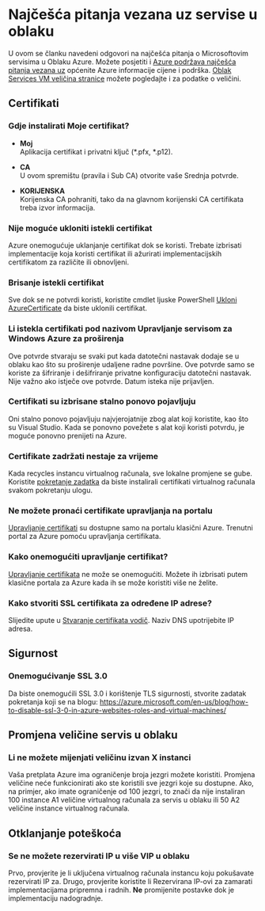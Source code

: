 <properties
    pageTitle="Oblak Services najčešća pitanja vezana uz | Microsoft Azure"
    description="Najčešća pitanja o servise u Oblaku."
    services="cloud-services"
    documentationCenter=""
    authors="Thraka"
    manager="timlt"
    editor=""/>

<tags
    ms.service="cloud-services"
    ms.workload="tbd"
    ms.tgt_pltfrm="na"
    ms.devlang="na"
    ms.topic="article"
    ms.date="08/19/2016"
    ms.author="adegeo"/>

# <a name="cloud-services-faq"></a>Najčešća pitanja vezana uz servise u oblaku
U ovom se članku navedeni odgovori na najčešća pitanja o Microsoftovim servisima u Oblaku Azure. Možete posjetiti i [Azure podržava najčešća pitanja vezana uz](http://go.microsoft.com/fwlink/?LinkID=185083) općenite Azure informacije cijene i podrška. [Oblak Services VM veličina stranice](cloud-services-sizes-specs.md) možete pogledajte i za podatke o veličini.

## <a name="certificates"></a>Certifikati

### <a name="where-should-i-install-my-certificate"></a>Gdje instalirati Moje certifikat?

- **Moj**  
Aplikacija certifikat i privatni ključ (\*.pfx, \*.p12).

- **CA**  
U ovom spremištu (pravila i Sub CA) otvorite vaše Srednja potvrde.

- **KORIJENSKA**  
Korijenska CA pohraniti, tako da na glavnom korijenski CA certifikata treba izvor informacija.

### <a name="i-cant-remove-expired-certificate"></a>Nije moguće ukloniti istekli certifikat

Azure onemogućuje uklanjanje certifikat dok se koristi. Trebate izbrisati implementacije koja koristi certifikat ili ažurirati implementacijskih certifikatom za različite ili obnovljeni.

### <a name="delete-an-expired-certificate"></a>Brisanje istekli certifikat

Sve dok se ne potvrdi koristi, koristite cmdlet ljuske PowerShell [Ukloni AzureCertificate](https://msdn.microsoft.com/library/azure/mt589145.aspx) da biste uklonili certifikat.

### <a name="i-have-expired-certificates-named-windows-azure-service-management-for-extensions"></a>Li istekla certifikati pod nazivom Upravljanje servisom za Windows Azure za proširenja

Ove potvrde stvaraju se svaki put kada datotečni nastavak dodaje se u oblaku kao što su proširenje udaljene radne površine. Ove potvrde samo se koriste za šifriranje i dešifriranje privatne konfiguraciju datotečni nastavak. Nije važno ako istječe ove potvrde. Datum isteka nije prijavljen.

### <a name="certificates-i-have-deleted-keep-reappearing"></a>Certifikati su izbrisane stalno ponovo pojavljuju

Oni stalno ponovo pojavljuju najvjerojatnije zbog alat koji koristite, kao što su Visual Studio. Kada se ponovno povežete s alat koji koristi potvrdu, je moguće ponovno prenijeti na Azure.

### <a name="my-certificates-keep-disappearing"></a>Certifikate zadržati nestaje za vrijeme

Kada recycles instancu virtualnog računala, sve lokalne promjene se gube. Koristite [pokretanje zadatka](cloud-services-startup-tasks.md) da biste instalirali certifikati virtualnog računala svakom pokretanju ulogu.

### <a name="i-cannot-find-my-management-certificates-in-the-portal"></a>Ne možete pronaći certifikate upravljanja na portalu

[Upravljanje certifikati](..\azure-api-management-certs.md) su dostupne samo na portalu klasični Azure. Trenutni portal za Azure pomoću upravljanja certifikata. 

### <a name="how-can-i-disable-a-management-certificate"></a>Kako onemogućiti upravljanje certifikat?

[Upravljanje certifikata](..\azure-api-management-certs.md) ne može se onemogućiti. Možete ih izbrisati putem klasične portala za Azure kada ih se može koristiti više ne želite.

### <a name="how-do-i-create-an-ssl-certificate-for-a-specific-ip-address"></a>Kako stvoriti SSL certifikata za određene IP adrese?

Slijedite upute u [Stvaranje certifikata vodič](cloud-services-certs-create.md). Naziv DNS upotrijebite IP adresa.

## <a name="security"></a>Sigurnost

### <a name="disable-ssl-30"></a>Onemogućivanje SSL 3.0

Da biste onemogućili SSL 3.0 i korištenje TLS sigurnosti, stvorite zadatak pokretanja koji se na blogu: https://azure.microsoft.com/en-us/blog/how-to-disable-ssl-3-0-in-azure-websites-roles-and-virtual-machines/

## <a name="scale-a-cloud-service"></a>Promjena veličine servis u oblaku

### <a name="i-cannot-scale-beyond-x-instances"></a>Li ne možete mijenjati veličinu izvan X instanci

Vaša pretplata Azure ima ograničenje broja jezgri možete koristiti. Promjena veličine neće funkcionirati ako ste koristili sve jezgri koje su dostupne. Ako, na primjer, ako imate ograničenje od 100 jezgri, to znači da nije instaliran 100 instance A1 veličine virtualnog računala za servis u oblaku ili 50 A2 veličine instance virtualnog računala.

## <a name="troubleshooting"></a>Otklanjanje poteškoća

### <a name="i-cant-reserve-an-ip-in-a-multi-vip-cloud-service"></a>Se ne možete rezervirati IP u više VIP u oblaku

Prvo, provjerite je li uključena virtualnog računala instancu koju pokušavate rezervirati IP za. Drugo, provjerite koristite li Rezervirana IP-ovi za zamarati implementacijama pripremna i radnih. **Ne** promijenite postavke dok je implementaciju nadogradnje.

